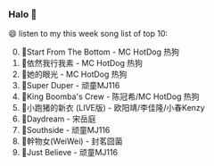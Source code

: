

### Halo 👋

😄 listen to my this week song list of top 10:

0. 🌈Start From The Bottom - MC HotDog 热狗
1. 🌈依然我行我素 - MC HotDog 热狗
2. 🌈她的眼光 - MC HotDog 热狗
3. 🌈Super Duper - 顽童MJ116
4. 🌈King Boomba's Crew - 陈冠希/MC HotDog 热狗
5. 🌈小跑猪的新衣 (LIVE版) - 欧阳靖/李佳隆/小春Kenzy
6. 🌈Daydream - 宋岳庭
7. 🌈Southside - 顽童MJ116
8. 🌈幹物女(WeiWei) - 封茗囧菌
9. 🌈Just Believe - 顽童MJ116

